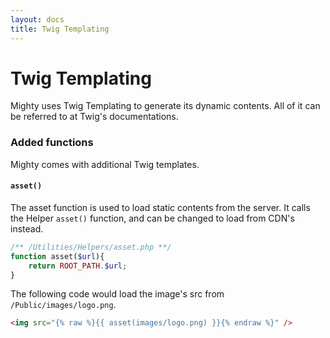 ```yaml
---
layout: docs
title: Twig Templating
---
```


# Twig Templating

Mighty uses Twig Templating to generate its dynamic contents. All of it can be referred to at Twig's documentations.

### Added functions
Mighty comes with additional Twig templates. 

#### `asset()`
The asset function is used to load static contents from the server. It calls the Helper `asset()` function, and can be changed to load from CDN's instead. 

```php
/** /Utilities/Helpers/asset.php **/
function asset($url){
    return ROOT_PATH.$url;
}
```

The following code would load the image's src from `/Public/images/logo.png`.
```html
<img src="{% raw %}{{ asset(images/logo.png) }}{% endraw %}" />
```